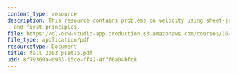 ```yaml
---
content_type: resource
description: This resource contains problems on velocity using sheet-jump relations
  and first principles.
file: https://ol-ocw-studio-app-production.s3.amazonaws.com/courses/16-01-unified-engineering-i-ii-iii-iv-fall-2005-spring-2006/8f79369a095315ceff424fff6a04bfc8_fall_2003_pset15.pdf
file_type: application/pdf
resourcetype: Document
title: fall_2003_pset15.pdf
uid: 8f79369a-0953-15ce-ff42-4fff6a04bfc8
---
```

